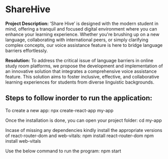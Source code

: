 # ShareHive

**Project Description:** ‘Share Hive’ is designed with the modern student in mind, offering 
a tranquil and focused digital environment where you can enhance your learning 
experience. Whether you're brushing up on a new language, collaborating with 
international peers, or simply clarifying complex concepts, our voice assistance feature 
is here to bridge language barriers effortlessly.

**Resolution:**
To address the critical issue of language barriers in online study room platforms, we 
propose the development and implementation of an innovative solution that integrates 
a comprehensive voice assistance feature. This solution aims to foster inclusive, 
effective, and collaborative learning experiences for students from diverse linguistic 
backgrounds.

Steps to follow inorder to run the application:
------------------------------------------------
To create a new app:
npx create-react-app my-app

Once the installation is done, you can open your project folder:
cd my-app

Incase of missing any dependencies kindly install the appropriate versions of react-router-dom and web-vitals:
npm install react-router-dom
npm install web-vitals

Use the below command to run the program:
npm start

